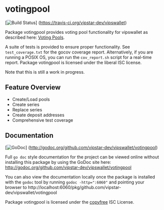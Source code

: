 votingpool
========

[![Build Status](https://travis-ci.org/vipstar-dev/vipswallet.png?branch=master)]
(https://travis-ci.org/vipstar-dev/vipswallet)

Package votingpool provides voting pool functionality for vipswallet as
described here:
[Voting Pools](http://opentransactions.org/wiki/index.php?title=Category:Voting_Pools).

A suite of tests is provided to ensure proper functionality.  See
`test_coverage.txt` for the gocov coverage report.  Alternatively, if you are
running a POSIX OS, you can run the `cov_report.sh` script for a real-time
report.  Package votingpool is licensed under the liberal ISC license.

Note that this is still a work in progress.

## Feature Overview

- Create/Load pools
- Create series
- Replace series
- Create deposit addresses
- Comprehensive test coverage

## Documentation

[![GoDoc](https://godoc.org/github.com/vipstar-dev/vipswallet/votingpool?status.png)]
(http://godoc.org/github.com/vipstar-dev/vipswallet/votingpool)

Full `go doc` style documentation for the project can be viewed online without
installing this package by using the GoDoc site here:
http://godoc.org/github.com/vipstar-dev/vipswallet/votingpool

You can also view the documentation locally once the package is installed with
the `godoc` tool by running `godoc -http=":6060"` and pointing your browser to
http://localhost:6060/pkg/github.com/vipstar-dev/vipswallet/votingpool

Package votingpool is licensed under the [copyfree](http://copyfree.org) ISC
License.
